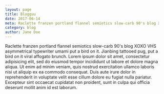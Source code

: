 ```yaml
---
layout: page
title: Blogguu
date: 2017-06-14
meta: Raclette franzen portland flannel semiotics slow-carb 90's blog XOXO VHS asymmetrical typewriter umami put a bird on it. Jianbing tattooed pug, put a bird on it viral affogato brunch.
category: blog
author: Jane Doe
---
```


Raclette franzen portland flannel semiotics slow-carb 90's blog XOXO VHS asymmetrical typewriter umami put a bird on it. Jianbing tattooed pug, put a bird on it viral affogato brunch. Lorem ipsum dolor sit amet, consectetur adipisicing elit, sed do eiusmod tempor incididunt ut labore et dolore magna aliqua. Ut enim ad minim veniam, quis nostrud exercitation ullamco laboris nisi ut aliquip ex ea commodo consequat. Duis aute irure dolor in reprehenderit in voluptate velit esse cillum dolore eu fugiat nulla pariatur. Excepteur sint occaecat cupidatat non proident, sunt in culpa qui officia deserunt mollit anim id est laborum.

